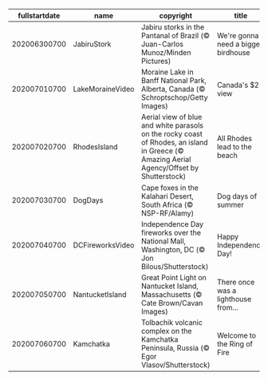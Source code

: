 |fullstartdate|name|copyright|title|image|
|--|--|--|--|--|
202006300700|JabiruStork|Jabiru storks in the Pantanal of Brazil (© Juan-Carlos Munoz/Minden Pictures)|We're gonna need a bigger birdhouse|![](/en-US/2020/07/202006300700JabiruStork.jpg)|
202007010700|LakeMoraineVideo|Moraine Lake in Banff National Park, Alberta, Canada (© Schroptschop/Getty Images)|Canada's $20 view|![](/en-US/2020/07/202007010700LakeMoraineVideo.jpg)|
202007020700|RhodesIsland|Aerial view of blue and white parasols on the rocky coast of Rhodes, an island in Greece (© Amazing Aerial Agency/Offset by Shutterstock)|All Rhodes lead to the beach|![](/en-US/2020/07/202007020700RhodesIsland.jpg)|
202007030700|DogDays|Cape foxes in the Kalahari Desert, South Africa (© NSP-RF/Alamy)|Dog days of summer|![](/en-US/2020/07/202007030700DogDays.jpg)|
202007040700|DCFireworksVideo|Independence Day fireworks over the National Mall, Washington, DC (© Jon Bilous/Shutterstock)|Happy Independence Day!|![](/en-US/2020/07/202007040700DCFireworksVideo.jpg)|
202007050700|NantucketIsland|Great Point Light on Nantucket Island, Massachusetts (© Cate Brown/Cavan Images)|There once was a lighthouse from...|![](/en-US/2020/07/202007050700NantucketIsland.jpg)|
202007060700|Kamchatka|Tolbachik volcanic complex on the Kamchatka Peninsula, Russia (© Egor Vlasov/Shutterstock)|Welcome to the Ring of Fire|![](/en-US/2020/07/202007060700Kamchatka.jpg)|
